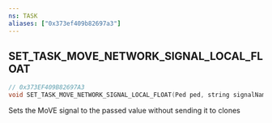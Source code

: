 ```yaml
---
ns: TASK
aliases: ["0x373ef409b82697a3"]
---
```

## SET_TASK_MOVE_NETWORK_SIGNAL_LOCAL_FLOAT

```c
// 0x373EF409B82697A3
void SET_TASK_MOVE_NETWORK_SIGNAL_LOCAL_FLOAT(Ped ped, string signalName, float fSignal);
```

Sets the MoVE signal to the passed value without sending it to clones

